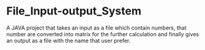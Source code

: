 # File_Input-output_System
A JAVA project that takes an input as a file which contain numbers, that number are converted into matrix for the further calculation and finally gives an output as a file with the name that user prefer. 
